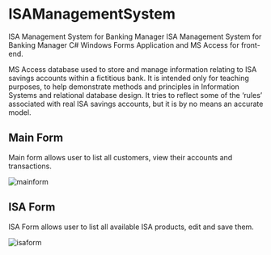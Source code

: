 
# ISAManagementSystem
ISA Management System for Banking Manager	ISA Management System for Banking Manager 
C# Windows Forms Application and MS Access for front-end.


MS Access database used to store and manage information relating to ISA savings accounts within a fictitious bank.  It is intended only for teaching purposes, to help demonstrate methods and principles in Information Systems and relational database design. It tries to reflect some of the ‘rules’ associated with real ISA savings accounts, but it is by no means an accurate model.	

 ## Main Form


 Main form allows user to list all customers, view their accounts and transactions.

 ![mainform](https://user-images.githubusercontent.com/29840139/53693191-008a5d00-3d95-11e9-82bb-3c4f38f01dfb.PNG)

 ## ISA Form

 ISA Form allows user to list all available ISA products, edit and save them.

 ![isaform](https://user-images.githubusercontent.com/29840139/53693310-ab4f4b00-3d96-11e9-85c6-0a503b385850.PNG)
